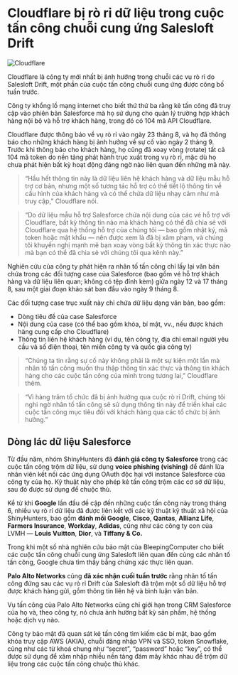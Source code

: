 # Cloudflare bị rò rỉ dữ liệu trong cuộc tấn công chuỗi cung ứng Salesloft Drift

![Cloudflare](https://www.bleepstatic.com/content/hl-images/2025/09/02/0_Cloudflare.jpg)

Cloudflare là công ty mới nhất bị ảnh hưởng trong chuỗi các vụ rò rỉ do Salesloft Drift, một phần của cuộc tấn công chuỗi cung ứng được công bố tuần trước.

Công ty khổng lồ mạng internet cho biết thứ thứ ba rằng kẻ tấn công đã truy cập vào phiên bản Salesforce mà họ sử dụng cho quản lý trường hợp khách hàng nội bộ và hỗ trợ khách hàng, trong đó có 104 mã API Cloudflare.

Cloudflare được thông báo về vụ rò rỉ vào ngày 23 tháng 8, và họ đã thông báo cho những khách hàng bị ảnh hưởng về sự cố vào ngày 2 tháng 9. Trước khi thông báo cho khách hàng, họ cũng đã xoay vòng (rotate) tất cả 104 mã token do nền tảng phát hành trục xuất trong vụ rò rỉ, mặc dù họ chưa phát hiện bất kỳ hoạt động đáng ngờ nào liên quan đến những mã này.

> “Hầu hết thông tin này là dữ liệu liên hệ khách hàng và dữ liệu mẫu hỗ trợ cơ bản, nhưng một số tương tác hỗ trợ có thể tiết lộ thông tin về cấu hình của khách hàng và có thể chứa dữ liệu nhạy cảm như mã truy cập,” Cloudflare nói.

> “Do dữ liệu mẫu hỗ trợ Salesforce chứa nội dung của các vé hỗ trợ với Cloudflare, bất kỳ thông tin nào mà khách hàng có thể đã chia sẻ với Cloudflare qua hệ thống hỗ trợ của chúng tôi — bao gồm nhật ký, mã token hoặc mật khẩu — nên được xem là đã bị xâm phạm, và chúng tôi khuyến nghị mạnh mẽ bạn xoay vòng bất kỳ thông tin xác thực nào mà bạn có thể đã chia sẻ với chúng tôi qua kênh này.”

Nghiên cứu của công ty phát hiện ra nhân tố tấn công chỉ lấy lại văn bản chứa trong các đối tượng case của Salesforce (bao gồm vé hỗ trợ khách hàng và dữ liệu liên quan; không có tệp đính kèm) giữa ngày 12 và 17 tháng 8, sau một giai đoạn khảo sát ban đầu vào ngày 9 tháng 8.

Các đối tượng case trục xuất này chỉ chứa dữ liệu dạng văn bản, bao gồm:

* Dòng tiêu đề của case Salesforce
* Nội dung của case (có thể bao gồm khóa, bí mật, vv., nếu được khách hàng cung cấp cho Cloudflare)
* Thông tin liên hệ khách hàng (ví dụ, tên công ty, địa chỉ email người yêu cầu và số điện thoại, tên miền công ty và quốc gia công ty)

> “Chúng ta tin rằng sự cố này không phải là một sự kiện một lần mà nhân tố tấn công muốn thu thập thông tin xác thực và thông tin khách hàng cho các cuộc tấn công của mình trong tương lai,” Cloudflare thêm.

> “Vì hàng trăm tổ chức đã bị ảnh hưởng qua cuộc rò rỉ Drift, chúng tôi nghi ngờ nhân tố tấn công sẽ sử dụng thông tin này để triển khai các cuộc tấn công mục tiêu đối với khách hàng qua các tổ chức bị ảnh hưởng.”

## Dòng lác dữ liệu Salesforce

Từ đầu năm, nhóm ShinyHunters đã **đánh giá công ty Salesforce** trong các cuộc tấn công trộm dữ liệu, sử dụng **voice phishing (vishing)** để đánh lừa nhân viên kết nối các ứng dụng OAuth độc hại với instance Salesforce của công ty của họ. Kỹ thuật này cho phép kẻ tấn công trộm các cơ sở dữ liệu, sau đó được sử dụng để chuộc thù.

Kể từ khi **Google** lần đầu đề cập đến những cuộc tấn công này trong tháng 6, nhiều vụ rò rỉ dữ liệu đã được liên kết với các kỹ thuật kỹ thuật xã hội của ShinyHunters, bao gồm **đánh mồi Google**, **Cisco**, **Qantas**, **Allianz Life**, **Farmers Insurance**, **Workday**, **Adidas**, cũng như các công ty con của LVMH — **Louis Vuitton**, **Dior**, và **Tiffany & Co.**

Trong khi một số nhà nghiên cứu bảo mật của BleepingComputer cho biết các cuộc tấn công chuỗi cung ứng Salesloft liên quan đến cùng các nhân tố tấn công, Google chưa tìm thấy bằng chứng xác thực liên quan.

**Palo Alto Networks** cũng **đã xác nhận cuối tuần trước** rằng nhân tố tấn công đứng sau các vụ rò rỉ Drift của Salesloft đã trộm một số dữ liệu hỗ trợ được khách hàng gửi, gồm thông tin liên hệ và bình luận văn bản.

Vụ tấn công của Palo Alto Networks cũng chỉ giới hạn trong CRM Salesforce của họ và, theo công ty, nó chưa ảnh hưởng bất kỳ sản phẩm, hệ thống hoặc dịch vụ nào.

Công ty bảo mật đã quan sát kẻ tấn công tìm kiếm các bí mật, bao gồm khóa truy cập AWS (AKIA), chuỗi đăng nhập VPN và SSO, token Snowflake, cũng như các từ khoá chung như “secret”, “password” hoặc “key”, có thể được sử dụng để xâm nhập nhiều nền tảng đám mây khác nhau để trộm dữ liệu trong các cuộc tấn công chuộc thù khác.